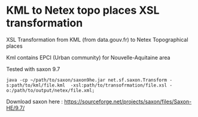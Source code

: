 # KML to Netex topo places XSL transformation

XSL Transformation from KML (from data.gouv.fr) to Netex Topographical places

Kml contains EPCI (Urban community) for Nouvelle-Aquitaine area

Tested with saxon 9.7 

    java -cp ~/path/to/saxon/saxon9he.jar net.sf.saxon.Transform -s:path/to/kml/file.kml  -xsl:path/to/transofrmation/file.xsl -o:/path/to/output/netex/file.xml;

Download saxon here : https://sourceforge.net/projects/saxon/files/Saxon-HE/9.7/